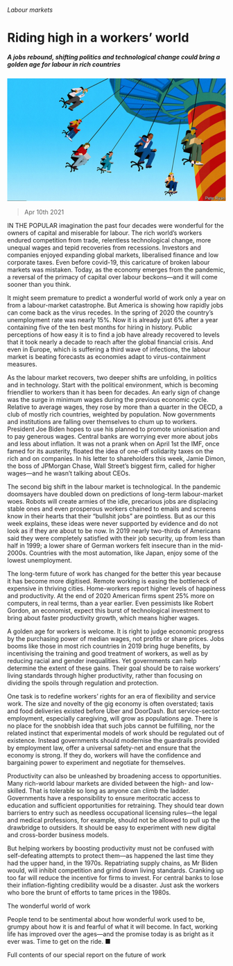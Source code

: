 ###### Labour markets

# Riding high in a workers’ world 

##### A jobs rebound, shifting politics and technological change could bring a golden age for labour in rich countries 

![image](images/20210410_LDD001_0.jpg) 

> Apr 10th 2021 

IN THE POPULAR imagination the past four decades were wonderful for the owners of capital and miserable for labour. The rich world’s workers endured competition from trade, relentless technological change, more unequal wages and tepid recoveries from recessions. Investors and companies enjoyed expanding global markets, liberalised finance and low corporate taxes. Even before covid-19, this caricature of broken labour markets was mistaken. Today, as the economy emerges from the pandemic, a reversal of the primacy of capital over labour beckons—and it will come sooner than you think.

It might seem premature to predict a wonderful world of work only a year on from a labour-market catastrophe. But America is showing how rapidly jobs can come back as the virus recedes. In the spring of 2020 the country’s unemployment rate was nearly 15%. Now it is already just 6% after a year containing five of the ten best months for hiring in history. Public perceptions of how easy it is to find a job have already recovered to levels that it took nearly a decade to reach after the global financial crisis. And even in Europe, which is suffering a third wave of infections, the labour market is beating forecasts as economies adapt to virus-containment measures.


As the labour market recovers, two deeper shifts are unfolding, in politics and in technology. Start with the political environment, which is becoming friendlier to workers than it has been for decades. An early sign of change was the surge in minimum wages during the previous economic cycle. Relative to average wages, they rose by more than a quarter in the OECD, a club of mostly rich countries, weighted by population. Now governments and institutions are falling over themselves to chum up to workers. President Joe Biden hopes to use his planned  to promote unionisation and to pay generous wages. Central banks are worrying ever more about jobs and less about inflation. It was not a prank when on April 1st the IMF, once famed for its austerity, floated the idea of one-off solidarity taxes on the rich and on companies. In his letter to shareholders this week, Jamie Dimon, the boss of JPMorgan Chase, Wall Street’s biggest firm, called for higher wages—and he wasn’t talking about CEOs.

The second big shift in the labour market is technological. In the pandemic doomsayers have doubled down on predictions of long-term labour-market woes. Robots will create armies of the idle, precarious jobs are displacing stable ones and even prosperous workers chained to emails and screens know in their hearts that their “bullshit jobs” are pointless. But as our  this week explains, these ideas were never supported by evidence and do not look as if they are about to be now. In 2019 nearly two-thirds of Americans said they were completely satisfied with their job security, up from less than half in 1999; a lower share of German workers felt insecure than in the mid-2000s. Countries with the most automation, like Japan, enjoy some of the lowest unemployment.

The long-term future of work has changed for the better this year because it has become more digitised. Remote working is easing the bottleneck of expensive  in thriving cities. Home-workers report higher levels of happiness and productivity. At the end of 2020 American firms spent 25% more on computers, in real terms, than a year earlier. Even pessimists like Robert Gordon, an economist, expect this burst of technological investment to bring about faster productivity growth, which means higher wages.

A golden age for workers is welcome. It is right to judge economic progress by the purchasing power of median wages, not profits or share prices. Jobs booms like those in most rich countries in 2019 bring huge benefits, by incentivising the training and good treatment of workers, as well as by reducing racial and gender inequalities. Yet governments can help determine the extent of these gains. Their goal should be to raise workers’ living standards through higher productivity, rather than focusing on dividing the spoils through regulation and protection.

One task is to redefine workers’ rights for an era of flexibility and service work. The size and novelty of the gig economy is often overstated; taxis and food deliveries existed before Uber and DoorDash. But service-sector employment, especially caregiving, will grow as populations age. There is no place for the snobbish idea that such jobs cannot be fulfilling, nor the related instinct that experimental models of work should be regulated out of existence. Instead governments should modernise the guardrails provided by employment law, offer a universal safety-net and ensure that the economy is strong. If they do, workers will have the confidence and bargaining power to experiment and negotiate for themselves.

Productivity can also be unleashed by broadening access to opportunities. Many rich-world labour markets are divided between the high- and low-skilled. That is tolerable so long as anyone can climb the ladder. Governments have a responsibility to ensure meritocratic access to education and sufficient opportunities for retraining. They should tear down barriers to entry such as needless occupational licensing rules—the legal and medical professions, for example, should not be allowed to pull up the drawbridge to outsiders. It should be easy to experiment with new digital and cross-border business models.

But helping workers by boosting productivity must not be confused with self-defeating attempts to protect them—as happened the last time they had the upper hand, in the 1970s. Repatriating supply chains, as Mr Biden would, will inhibit competition and grind down living standards. Cranking up  too far will reduce the incentive for firms to invest. For central banks to lose their inflation-fighting credibility would be a disaster. Just ask the workers who bore the brunt of efforts to tame prices in the 1980s.

The wonderful world of work

People tend to be sentimental about how wonderful work used to be, grumpy about how it is and fearful of what it will become. In fact, working life has improved over the ages—and the promise today is as bright as it ever was. Time to get on the ride. ■

Full contents of our special report on the future of work









